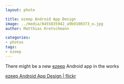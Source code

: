 ```yaml
---
layout: photo

title: ezeep Android App Design
image: ../media/8455835942_a9b9100373_o.jpg
author: Matthias Kretschmann

categories:
- photos
tags:
- ezeep
---
```


There might be a new [ezeep](http://ezeep.com) Android app in the works

[ezeep Android App Design | flickr](http://www.flickr.com/photos/krema/8455835942/)
